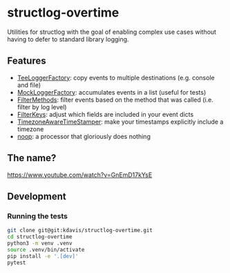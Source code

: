 # structlog-overtime

Utilities for structlog with the goal of enabling complex use cases without
having to defer to standard library logging.

## Features

* [TeeLoggerFactory](./structlog_overtime/tee.py): copy events to multiple destinations (e.g. console and file)
* [MockLoggerFactory](./structlog_overtime/mock.py): accumulates events in a list (useful for tests)
* [FilterMethods](./structlog_overtime/filter.py): filter events based on the method that was called (i.e. filter by log level)
* [FilterKeys](./structlog_overtime/filter.py): adjust which fields are included in your event dicts
* [TimezoneAwareTimeStamper](./structlog_overtime/timestamper.py): make your timestamps explicitly include a timezone
* [noop](./structlog_overtime/noop.py): a processor that gloriously does nothing

## The name?

https://www.youtube.com/watch?v=GnEmD17kYsE

## Development

### Running the tests

```sh
git clone git@git:kdavis/structlog-overtime.git
cd structlog-overtime
python3 -m venv .venv
source .venv/bin/activate
pip install -e '.[dev]'
pytest
```
